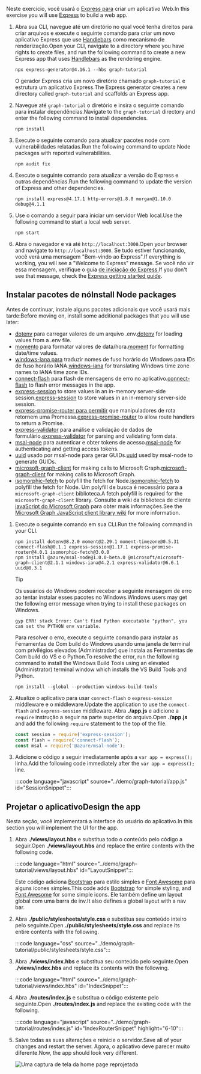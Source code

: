 <!-- markdownlint-disable MD002 MD041 -->

<span data-ttu-id="cc5da-101">Neste exercício, você usará o [Express para](http://expressjs.com/) criar um aplicativo Web.</span><span class="sxs-lookup"><span data-stu-id="cc5da-101">In this exercise you will use [Express](http://expressjs.com/) to build a web app.</span></span>

1. <span data-ttu-id="cc5da-102">Abra sua CLI, navegue até um diretório no qual você tenha direitos para criar arquivos e execute o seguinte comando para criar um novo aplicativo Express que use [Handlebars](http://handlebarsjs.com/) como mecanismo de renderização.</span><span class="sxs-lookup"><span data-stu-id="cc5da-102">Open your CLI, navigate to a directory where you have rights to create files, and run the following command to create a new Express app that uses [Handlebars](http://handlebarsjs.com/) as the rendering engine.</span></span>

    ```Shell
    npx express-generator@4.16.1 --hbs graph-tutorial
    ```

    <span data-ttu-id="cc5da-103">O gerador Express cria um novo diretório chamado `graph-tutorial` e estrutura um aplicativo Express.</span><span class="sxs-lookup"><span data-stu-id="cc5da-103">The Express generator creates a new directory called `graph-tutorial` and scaffolds an Express app.</span></span>

1. <span data-ttu-id="cc5da-104">Navegue até `graph-tutorial` o diretório e insira o seguinte comando para instalar dependências.</span><span class="sxs-lookup"><span data-stu-id="cc5da-104">Navigate to the `graph-tutorial` directory and enter the following command to install dependencies.</span></span>

    ```Shell
    npm install
    ```

1. <span data-ttu-id="cc5da-105">Execute o seguinte comando para atualizar pacotes node com vulnerabilidades relatadas.</span><span class="sxs-lookup"><span data-stu-id="cc5da-105">Run the following command to update Node packages with reported vulnerabilities.</span></span>

    ```Shell
    npm audit fix
    ```

1. <span data-ttu-id="cc5da-106">Execute o seguinte comando para atualizar a versão do Express e outras dependências.</span><span class="sxs-lookup"><span data-stu-id="cc5da-106">Run the following command to update the version of Express and other dependencies.</span></span>

    ```Shell
    npm install express@4.17.1 http-errors@1.8.0 morgan@1.10.0 debug@4.1.1
    ```

1. <span data-ttu-id="cc5da-107">Use o comando a seguir para iniciar um servidor Web local.</span><span class="sxs-lookup"><span data-stu-id="cc5da-107">Use the following command to start a local web server.</span></span>

    ```Shell
    npm start
    ```

1. <span data-ttu-id="cc5da-108">Abra o navegador e vá até `http://localhost:3000`.</span><span class="sxs-lookup"><span data-stu-id="cc5da-108">Open your browser and navigate to `http://localhost:3000`.</span></span> <span data-ttu-id="cc5da-109">Se tudo estiver funcionando, você verá uma mensagem "Bem-vindo ao Express".</span><span class="sxs-lookup"><span data-stu-id="cc5da-109">If everything is working, you will see a "Welcome to Express" message.</span></span> <span data-ttu-id="cc5da-110">Se você não vir essa mensagem, verifique o guia [de iniciação do Express.](http://expressjs.com/starter/generator.html)</span><span class="sxs-lookup"><span data-stu-id="cc5da-110">If you don't see that message, check the [Express getting started guide](http://expressjs.com/starter/generator.html).</span></span>

## <a name="install-node-packages"></a><span data-ttu-id="cc5da-111">Instalar pacotes de nó</span><span class="sxs-lookup"><span data-stu-id="cc5da-111">Install Node packages</span></span>

<span data-ttu-id="cc5da-112">Antes de continuar, instale alguns pacotes adicionais que você usará mais tarde:</span><span class="sxs-lookup"><span data-stu-id="cc5da-112">Before moving on, install some additional packages that you will use later:</span></span>

- <span data-ttu-id="cc5da-113">[dotenv](https://github.com/motdotla/dotenv) para carregar valores de um arquivo .env.</span><span class="sxs-lookup"><span data-stu-id="cc5da-113">[dotenv](https://github.com/motdotla/dotenv) for loading values from a .env file.</span></span>
- <span data-ttu-id="cc5da-114">[momento](https://github.com/moment/moment/) para formatar valores de data/hora.</span><span class="sxs-lookup"><span data-stu-id="cc5da-114">[moment](https://github.com/moment/moment/) for formatting date/time values.</span></span>
- <span data-ttu-id="cc5da-115">[windows-iana para](https://github.com/rubenillodo/windows-iana) traduzir nomes de fuso horário do Windows para IDs de fuso horário IANA.</span><span class="sxs-lookup"><span data-stu-id="cc5da-115">[windows-iana](https://github.com/rubenillodo/windows-iana) for translating Windows time zone names to IANA time zone IDs.</span></span>
- <span data-ttu-id="cc5da-116">[connect-flash](https://github.com/jaredhanson/connect-flash) para flash de mensagens de erro no aplicativo.</span><span class="sxs-lookup"><span data-stu-id="cc5da-116">[connect-flash](https://github.com/jaredhanson/connect-flash) to flash error messages in the app.</span></span>
- <span data-ttu-id="cc5da-117">[express-session](https://github.com/expressjs/session) to store values in an in-memory server-side session.</span><span class="sxs-lookup"><span data-stu-id="cc5da-117">[express-session](https://github.com/expressjs/session) to store values in an in-memory server-side session.</span></span>
- <span data-ttu-id="cc5da-118">[express-promise-router para permitir](https://github.com/express-promise-router/express-promise-router) que manipuladores de rota retornem uma Promessa.</span><span class="sxs-lookup"><span data-stu-id="cc5da-118">[express-promise-router](https://github.com/express-promise-router/express-promise-router) to allow route handlers to return a Promise.</span></span>
- <span data-ttu-id="cc5da-119">[express-validator](https://github.com/express-validator/express-validator) para análise e validação de dados de formulário.</span><span class="sxs-lookup"><span data-stu-id="cc5da-119">[express-validator](https://github.com/express-validator/express-validator) for parsing and validating form data.</span></span>
- <span data-ttu-id="cc5da-120">[msal-node](https://github.com/AzureAD/microsoft-authentication-library-for-js/tree/dev/lib/msal-node) para autenticar e obter tokens de acesso.</span><span class="sxs-lookup"><span data-stu-id="cc5da-120">[msal-node](https://github.com/AzureAD/microsoft-authentication-library-for-js/tree/dev/lib/msal-node) for authenticating and getting access tokens.</span></span>
- <span data-ttu-id="cc5da-121">[uuid](https://github.com/uuidjs/uuid) usado por msal-node para gerar GUIDs.</span><span class="sxs-lookup"><span data-stu-id="cc5da-121">[uuid](https://github.com/uuidjs/uuid) used by msal-node to generate GUIDs.</span></span>
- <span data-ttu-id="cc5da-122">[microsoft-graph-client](https://github.com/microsoftgraph/msgraph-sdk-javascript) for making calls to Microsoft Graph.</span><span class="sxs-lookup"><span data-stu-id="cc5da-122">[microsoft-graph-client](https://github.com/microsoftgraph/msgraph-sdk-javascript) for making calls to Microsoft Graph.</span></span>
- <span data-ttu-id="cc5da-123">[isomorphic-fetch](https://github.com/matthew-andrews/isomorphic-fetch) to polyfill the fetch for Node.</span><span class="sxs-lookup"><span data-stu-id="cc5da-123">[isomorphic-fetch](https://github.com/matthew-andrews/isomorphic-fetch) to polyfill the fetch for Node.</span></span> <span data-ttu-id="cc5da-124">Um polyfill de busca é necessário para a `microsoft-graph-client` biblioteca.</span><span class="sxs-lookup"><span data-stu-id="cc5da-124">A fetch polyfill is required for the `microsoft-graph-client` library.</span></span> <span data-ttu-id="cc5da-125">Consulte a wiki da biblioteca de cliente [javaScript do Microsoft Graph](https://github.com/microsoftgraph/msgraph-sdk-javascript/wiki/Migration-from-1.x.x-to-2.x.x#polyfill-only-when-required) para obter mais informações.</span><span class="sxs-lookup"><span data-stu-id="cc5da-125">See the [Microsoft Graph JavaScript client library wiki](https://github.com/microsoftgraph/msgraph-sdk-javascript/wiki/Migration-from-1.x.x-to-2.x.x#polyfill-only-when-required) for more information.</span></span>

1. <span data-ttu-id="cc5da-126">Execute o seguinte comando em sua CLI.</span><span class="sxs-lookup"><span data-stu-id="cc5da-126">Run the following command in your CLI.</span></span>

    ```Shell
    npm install dotenv@8.2.0 moment@2.29.1 moment-timezone@0.5.31 connect-flash@0.1.1 express-session@1.17.1 express-promise-router@4.0.1 isomorphic-fetch@3.0.0
    npm install @azure/msal-node@1.0.0-beta.0 @microsoft/microsoft-graph-client@2.1.1 windows-iana@4.2.1 express-validator@6.6.1 uuid@8.3.1
    ```

    > [!TIP]
    > <span data-ttu-id="cc5da-127">Os usuários do Windows podem receber a seguinte mensagem de erro ao tentar instalar esses pacotes no Windows.</span><span class="sxs-lookup"><span data-stu-id="cc5da-127">Windows users may get the following error message when trying to install these packages on Windows.</span></span>
    >
    > ```Shell
    > gyp ERR! stack Error: Can't find Python executable "python", you can set the PYTHON env variable.
    > ```
    >
    > <span data-ttu-id="cc5da-128">Para resolver o erro, execute o seguinte comando para instalar as Ferramentas de Com build do Windows usando uma janela de terminal com privilégios elevados (Administrador) que instala as Ferramentas de Com build do VS e o Python.</span><span class="sxs-lookup"><span data-stu-id="cc5da-128">To resolve the error, run the following command to install the Windows Build Tools using an elevated (Administrator) terminal window which installs the VS Build Tools and Python.</span></span>
    >
    > ```Shell
    > npm install --global --production windows-build-tools
    > ```

1. <span data-ttu-id="cc5da-129">Atualize o aplicativo para usar `connect-flash` o `express-session` middleware e o middleware.</span><span class="sxs-lookup"><span data-stu-id="cc5da-129">Update the application to use the `connect-flash` and `express-session` middleware.</span></span> <span data-ttu-id="cc5da-130">Abra **./app.js** e adicione a `require` instrução a seguir na parte superior do arquivo.</span><span class="sxs-lookup"><span data-stu-id="cc5da-130">Open **./app.js** and add the following `require` statement to the top of the file.</span></span>

    ```javascript
    const session = require('express-session');
    const flash = require('connect-flash');
    const msal = require('@azure/msal-node');
    ```

1. <span data-ttu-id="cc5da-131">Adicione o código a seguir imediatamente após a `var app = express();` linha.</span><span class="sxs-lookup"><span data-stu-id="cc5da-131">Add the following code immediately after the `var app = express();` line.</span></span>

    :::code language="javascript" source="../demo/graph-tutorial/app.js" id="SessionSnippet":::

## <a name="design-the-app"></a><span data-ttu-id="cc5da-132">Projetar o aplicativo</span><span class="sxs-lookup"><span data-stu-id="cc5da-132">Design the app</span></span>

<span data-ttu-id="cc5da-133">Nesta seção, você implementará a interface do usuário do aplicativo.</span><span class="sxs-lookup"><span data-stu-id="cc5da-133">In this section you will implement the UI for the app.</span></span>

1. <span data-ttu-id="cc5da-134">Abra **./views/layout.hbs** e substitua todo o conteúdo pelo código a seguir.</span><span class="sxs-lookup"><span data-stu-id="cc5da-134">Open **./views/layout.hbs** and replace the entire contents with the following code.</span></span>

    :::code language="html" source="../demo/graph-tutorial/views/layout.hbs" id="LayoutSnippet":::

    <span data-ttu-id="cc5da-135">Este código adiciona [Bootstrap](http://getbootstrap.com/) para estilo simples e [Font Awesome](https://fontawesome.com/) para alguns ícones simples.</span><span class="sxs-lookup"><span data-stu-id="cc5da-135">This code adds [Bootstrap](http://getbootstrap.com/) for simple styling, and [Font Awesome](https://fontawesome.com/) for some simple icons.</span></span> <span data-ttu-id="cc5da-136">Ele também define um layout global com uma barra de inv.</span><span class="sxs-lookup"><span data-stu-id="cc5da-136">It also defines a global layout with a nav bar.</span></span>

1. <span data-ttu-id="cc5da-137">Abra **./public/stylesheets/style.css** e substitua seu conteúdo inteiro pelo seguinte.</span><span class="sxs-lookup"><span data-stu-id="cc5da-137">Open **./public/stylesheets/style.css** and replace its entire contents with the following.</span></span>

    :::code language="css" source="../demo/graph-tutorial/public/stylesheets/style.css":::

1. <span data-ttu-id="cc5da-138">Abra **./views/index.hbs** e substitua seu conteúdo pelo seguinte.</span><span class="sxs-lookup"><span data-stu-id="cc5da-138">Open **./views/index.hbs** and replace its contents with the following.</span></span>

    :::code language="html" source="../demo/graph-tutorial/views/index.hbs" id="IndexSnippet":::

1. <span data-ttu-id="cc5da-139">Abra **./routes/index.js** e substitua o código existente pelo seguinte.</span><span class="sxs-lookup"><span data-stu-id="cc5da-139">Open **./routes/index.js** and replace the existing code with the following.</span></span>

    :::code language="javascript" source="../demo/graph-tutorial/routes/index.js" id="IndexRouterSnippet" highlight="6-10":::

1. <span data-ttu-id="cc5da-140">Salve todas as suas alterações e reinicie o servidor.</span><span class="sxs-lookup"><span data-stu-id="cc5da-140">Save all of your changes and restart the server.</span></span> <span data-ttu-id="cc5da-141">Agora, o aplicativo deve parecer muito diferente.</span><span class="sxs-lookup"><span data-stu-id="cc5da-141">Now, the app should look very different.</span></span>

    ![Uma captura de tela da home page reprojetada](./images/create-app-01.png)
